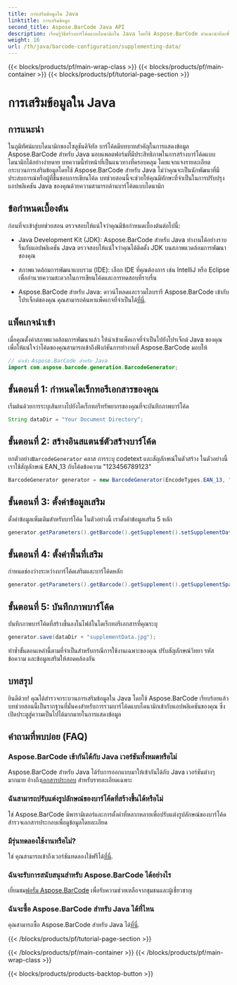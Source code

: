 ```yaml
---
title: การเสริมข้อมูลใน Java
linktitle: การเสริมข้อมูล
second_title: Aspose.BarCode Java API
description: เรียนรู้วิธีสร้างบาร์โค้ดแบบไดนามิกใน Java โดยใช้ Aspose.BarCode คำแนะนำทีละขั้นตอนสำหรับการเสริมข้อมูลด้วยสัญลักษณ์ EAN_13
weight: 16
url: /th/java/barcode-configuration/supplementing-data/
---
```


{{< blocks/products/pf/main-wrap-class >}}
{{< blocks/products/pf/main-container >}}
{{< blocks/products/pf/tutorial-page-section >}}

# การเสริมข้อมูลใน Java


## การแนะนำ

ในภูมิทัศน์แบบไดนามิกของโซลูชันดิจิทัล บาร์โค้ดมีบทบาทสำคัญในการแสดงข้อมูล Aspose.BarCode สำหรับ Java มอบแพลตฟอร์มที่มีประสิทธิภาพในการสร้างบาร์โค้ดแบบไดนามิกได้อย่างง่ายดาย บทความนี้ทำหน้าที่เป็นแนวทางที่ครอบคลุม โดยแจกแจงรายละเอียดกระบวนการเสริมข้อมูลโดยใช้ Aspose.BarCode สำหรับ Java ไม่ว่าคุณจะเป็นนักพัฒนาที่มีประสบการณ์หรือผู้ที่ชื่นชอบการเขียนโค้ด บทช่วยสอนนี้จะช่วยให้คุณมีทักษะที่จำเป็นในการปรับปรุงแอปพลิเคชัน Java ของคุณด้วยความสามารถด้านบาร์โค้ดแบบไดนามิก

## ข้อกำหนดเบื้องต้น

ก่อนที่จะเข้าสู่บทช่วยสอน ตรวจสอบให้แน่ใจว่าคุณมีข้อกำหนดเบื้องต้นต่อไปนี้:

- Java Development Kit (JDK): Aspose.BarCode สำหรับ Java ทำงานได้อย่างราบรื่นกับแอปพลิเคชัน Java ตรวจสอบให้แน่ใจว่าคุณได้ติดตั้ง JDK บนสภาพแวดล้อมการพัฒนาของคุณ

- สภาพแวดล้อมการพัฒนาแบบรวม (IDE): เลือก IDE ที่คุณต้องการ เช่น IntelliJ หรือ Eclipse เพื่ออำนวยความสะดวกในการเขียนโค้ดและการทดสอบที่ราบรื่น

- Aspose.BarCode สำหรับ Java: ดาวน์โหลดและรวมไลบรารี Aspose.BarCode เข้ากับโปรเจ็กต์ของคุณ คุณสามารถค้นหาแพ็คเกจที่จำเป็นได้[ที่นี่](https://releases.aspose.com/barcode/java/).

## แพ็คเกจนำเข้า

เมื่อคุณตั้งค่าสภาพแวดล้อมการพัฒนาแล้ว ให้นำเข้าแพ็คเกจที่จำเป็นไปยังโปรเจ็กต์ Java ของคุณ เพื่อให้แน่ใจว่าโค้ดของคุณสามารถเข้าถึงฟังก์ชันการทำงานที่ Aspose.BarCode มอบให้

```java
// นำเข้า Aspose.BarCode สำหรับ Java
import com.aspose.barcode.generation.BarcodeGenerator;
```

## ขั้นตอนที่ 1: กำหนดไดเร็กทอรีเอกสารของคุณ

เริ่มต้นด้วยการระบุเส้นทางไปยังไดเร็กทอรีทรัพยากรของคุณที่จะบันทึกภาพบาร์โค้ด

```java
String dataDir = "Your Document Directory";
```

## ขั้นตอนที่ 2: สร้างอินสแตนซ์ตัวสร้างบาร์โค้ด

 ยกตัวอย่าง`BarcodeGenerator` คลาส การระบุ codetext และสัญลักษณ์ในตัวสร้าง ในตัวอย่างนี้ เราใช้สัญลักษณ์ EAN_13 กับโค้ดข้อความ "123456789123"

```java
BarcodeGenerator generator = new BarcodeGenerator(EncodeTypes.EAN_13, "123456789123");
```

## ขั้นตอนที่ 3: ตั้งค่าข้อมูลเสริม

ตั้งค่าข้อมูลเพิ่มเติมสำหรับบาร์โค้ด ในตัวอย่างนี้ เราตั้งค่าข้อมูลเสริม 5 หลัก

```java
generator.getParameters().getBarcode().getSupplement().setSupplementData("12345");
```

## ขั้นตอนที่ 4: ตั้งค่าพื้นที่เสริม

กำหนดช่องว่างระหว่างบาร์โค้ดเสริมและบาร์โค้ดหลัก

```java
generator.getParameters().getBarcode().getSupplement().getSupplementSpace().setPoint(2.0f);
```

## ขั้นตอนที่ 5: บันทึกภาพบาร์โค้ด

บันทึกภาพบาร์โค้ดที่สร้างขึ้นลงในไฟล์ในไดเร็กทอรีเอกสารที่คุณระบุ

```java
generator.save(dataDir + "supplementData.jpg");
```

ทำซ้ำขั้นตอนเหล่านี้ตามที่จำเป็นสำหรับกรณีการใช้งานเฉพาะของคุณ ปรับสัญลักษณ์วิทยา รหัสข้อความ และข้อมูลเสริมให้สอดคล้องกัน

## บทสรุป

ยินดีด้วย! คุณได้สำรวจกระบวนการเสริมข้อมูลใน Java โดยใช้ Aspose.BarCode เรียบร้อยแล้ว บทช่วยสอนนี้เป็นรากฐานที่มั่นคงสำหรับการรวมบาร์โค้ดแบบไดนามิกเข้ากับแอปพลิเคชันของคุณ ซึ่งเปิดประตูสู่ความเป็นไปได้มากมายในการแสดงข้อมูล

## คำถามที่พบบ่อย (FAQ)

### Aspose.BarCode เข้ากันได้กับ Java เวอร์ชันทั้งหมดหรือไม่
 Aspose.BarCode สำหรับ Java ได้รับการออกแบบมาให้เข้ากันได้กับ Java เวอร์ชันต่างๆ มากมาย อ้างถึง[เอกสารประกอบ](https://reference.aspose.com/barcode/java/) สำหรับรายละเอียดเฉพาะ

### ฉันสามารถปรับแต่งรูปลักษณ์ของบาร์โค้ดที่สร้างขึ้นได้หรือไม่
ใช่ Aspose.BarCode มีพารามิเตอร์และการตั้งค่าที่หลากหลายเพื่อปรับแต่งรูปลักษณ์ของบาร์โค้ด สำรวจเอกสารประกอบเพื่อดูข้อมูลโดยละเอียด

### มีรุ่นทดลองใช้งานหรือไม่?
ใช่ คุณสามารถเข้าถึงเวอร์ชันทดลองใช้ฟรีได้[ที่นี่](https://releases.aspose.com/).

### ฉันจะรับการสนับสนุนสำหรับ Aspose.BarCode ได้อย่างไร
 เยี่ยมชม[ฟอรั่ม Aspose.BarCode](https://forum.aspose.com/c/barcode/13) เพื่อรับความช่วยเหลือจากชุมชนและผู้เชี่ยวชาญ

### ฉันจะซื้อ Aspose.BarCode สำหรับ Java ได้ที่ไหน
 คุณสามารถซื้อ Aspose.BarCode สำหรับ Java ได้[ที่นี่](https://purchase.aspose.com/buy).




{{< /blocks/products/pf/tutorial-page-section >}}

{{< /blocks/products/pf/main-container >}}
{{< /blocks/products/pf/main-wrap-class >}}

{{< blocks/products/products-backtop-button >}}

